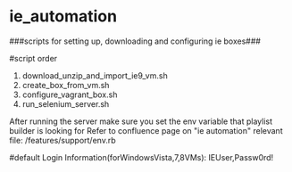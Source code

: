 ie_automation
=============

###scripts for setting up, downloading and configuring ie boxes###

#script order
1) download_unzip_and_import_ie9_vm.sh
2) create_box_from_vm.sh
3) configure_vagrant_box.sh
4) run_selenium_server.sh

After running the server make sure you set the env variable that playlist builder is looking for
Refer to confluence page on "ie automation"
relevant file: <project root>/features/support/env.rb

#default Login Information(forWindowsVista,7,8VMs):
IEUser,Passw0rd!                    




